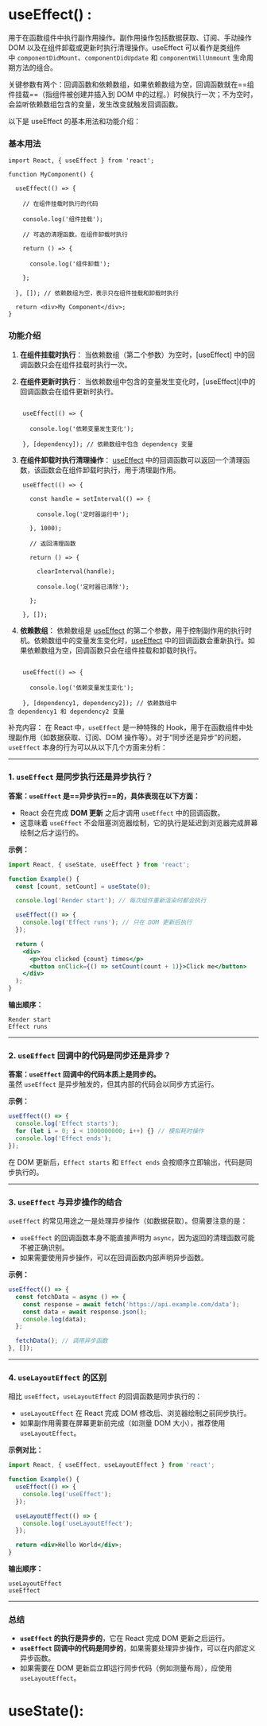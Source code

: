 # useEffect() :
用于在函数组件中执行副作用操作。副作用操作包括数据获取、订阅、手动操作 DOM 以及在组件卸载或更新时执行清理操作。useEffect 可以看作是类组件中 `componentDidMount`、`componentDidUpdate` 和 `componentWillUnmount` 生命周期方法的组合。

关键参数有两个：回调函数和依赖数组，如果依赖数组为空，回调函数就在==组件挂载==（指组件被创建并插入到 DOM 中的过程。）时候执行一次；不为空时，会监听依赖数组包含的变量，发生改变就触发回调函数。


以下是 useEffect 的基本用法和功能介绍：

### 基本用法

```tsx
import React, { useEffect } from 'react';

function MyComponent() {

  useEffect(() => {

    // 在组件挂载时执行的代码

    console.log('组件挂载');

    // 可选的清理函数，在组件卸载时执行

    return () => {

      console.log('组件卸载');

    };

  }, []); // 依赖数组为空，表示只在组件挂载和卸载时执行

  return <div>My Component</div>;
}
```

### 功能介绍

1. **在组件挂载时执行**： 当依赖数组（第二个参数）为空时，[useEffect] 中的回调函数只会在组件挂载时执行一次。
    
2. **在组件更新时执行**： 当依赖数组中包含的变量发生变化时，[useEffect](中的回调函数会在组件更新时执行。
```
    
    useEffect(() => {
    
      console.log('依赖变量发生变化');
    
    }, [dependency]); // 依赖数组中包含 dependency 变量
```
    
3. **在组件卸载时执行清理操作**： [useEffect](vscode-file://vscode-app/d:/Users/30409/AppData/Local/Programs/Microsoft%20VS%20Code/resources/app/out/vs/code/electron-sandbox/workbench/workbench.html) 中的回调函数可以返回一个清理函数，该函数会在组件卸载时执行，用于清理副作用。
    
```tsx
    useEffect(() => {
    
      const handle = setInterval(() => {
    
        console.log('定时器运行中');
    
      }, 1000);
    
      // 返回清理函数
    
      return () => {
    
        clearInterval(handle);
    
        console.log('定时器已清除');
    
      };
    
    }, []);
```
    
4. **依赖数组**： 依赖数组是 [useEffect](vscode-file://vscode-app/d:/Users/30409/AppData/Local/Programs/Microsoft%20VS%20Code/resources/app/out/vs/code/electron-sandbox/workbench/workbench.html) 的第二个参数，用于控制副作用的执行时机。依赖数组中的变量发生变化时，[useEffect](vscode-file://vscode-app/d:/Users/30409/AppData/Local/Programs/Microsoft%20VS%20Code/resources/app/out/vs/code/electron-sandbox/workbench/workbench.html) 中的回调函数会重新执行。如果依赖数组为空，回调函数只会在组件挂载和卸载时执行。
```tsx
    
    useEffect(() => {
    
      console.log('依赖变量发生变化');
    
    }, [dependency1, dependency2]); // 依赖数组中含 dependency1 和 dependency2 变量
```

补充内容：
在 React 中，`useEffect` 是一种特殊的 Hook，用于在函数组件中处理副作用（如数据获取、订阅、DOM 操作等）。对于“同步还是异步”的问题，`useEffect` 本身的行为可以从以下几个方面来分析：

---

### 1. **`useEffect` 是同步执行还是异步执行？**

**答案：`useEffect` 是==异步执行==的，具体表现在以下方面：**

- React 会在完成 **DOM 更新** 之后才调用 `useEffect` 中的回调函数。
- 这意味着 `useEffect` 不会阻塞浏览器绘制，它的执行是延迟到浏览器完成屏幕绘制之后才运行的。

**示例：**

```jsx
import React, { useState, useEffect } from 'react';

function Example() {
  const [count, setCount] = useState(0);

  console.log('Render start'); // 每次组件重新渲染时都会执行

  useEffect(() => {
    console.log('Effect runs'); // 只在 DOM 更新后执行
  });

  return (
    <div>
      <p>You clicked {count} times</p>
      <button onClick={() => setCount(count + 1)}>Click me</button>
    </div>
  );
}
```

**输出顺序：**

```
Render start
Effect runs
```

---

### 2. **`useEffect` 回调中的代码是同步还是异步？**

**答案：`useEffect` 回调中的代码本质上是同步的。**  
虽然 `useEffect` 是异步触发的，但其内部的代码会以同步方式运行。

**示例：**

```jsx
useEffect(() => {
  console.log('Effect starts');
  for (let i = 0; i < 1000000000; i++) {} // 模拟耗时操作
  console.log('Effect ends');
});
```

在 DOM 更新后，`Effect starts` 和 `Effect ends` 会按顺序立即输出，代码是同步执行的。

---

### 3. **`useEffect` 与异步操作的结合**

`useEffect` 的常见用途之一是处理异步操作（如数据获取）。但需要注意的是：

- `useEffect` 的回调函数本身不能直接声明为 `async`，因为返回的清理函数可能不被正确识别。
- 如果需要使用异步操作，可以在回调函数内部声明异步函数。

**示例：**

```jsx
useEffect(() => {
  const fetchData = async () => {
    const response = await fetch('https://api.example.com/data');
    const data = await response.json();
    console.log(data);
  };

  fetchData(); // 调用异步函数
}, []);
```

---

### 4. **`useLayoutEffect` 的区别**

相比 `useEffect`，`useLayoutEffect` 的回调函数是同步执行的：

- `useLayoutEffect` 在 React 完成 DOM 修改后、浏览器绘制之前同步执行。
- 如果副作用需要在屏幕更新前完成（如测量 DOM 大小），推荐使用 `useLayoutEffect`。

**示例对比：**

```jsx
import React, { useEffect, useLayoutEffect } from 'react';

function Example() {
  useEffect(() => {
    console.log('useEffect');
  });

  useLayoutEffect(() => {
    console.log('useLayoutEffect');
  });

  return <div>Hello World</div>;
}
```

**输出顺序：**

```
useLayoutEffect
useEffect
```

---

### 总结

- **`useEffect` 的执行是异步的**，它在 React 完成 DOM 更新之后运行。
- **`useEffect` 回调中的代码是同步的**，如果需要处理异步操作，可以在内部定义异步函数。
- 如果需要在 DOM 更新后立即运行同步代码（例如测量布局），应使用 `useLayoutEffect`。
# useState():

